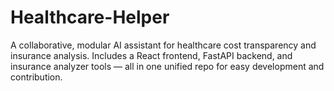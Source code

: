 # Healthcare-Helper
A collaborative, modular AI assistant for healthcare cost transparency and insurance analysis. Includes a React frontend, FastAPI backend, and insurance analyzer tools — all in one unified repo for easy development and contribution.
